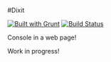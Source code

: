 #Dixit

[![Built with Grunt](https://cdn.gruntjs.com/builtwith.png)](http://gruntjs.com/)
[![Build Status](https://travis-ci.org/cedced19/dixit-cli.svg)](https://travis-ci.org/cedced19/dixit-cli)

Console in a web page!

Work in progress!